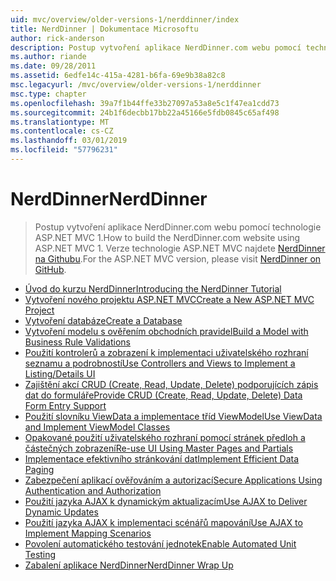 ```yaml
---
uid: mvc/overview/older-versions-1/nerddinner/index
title: NerdDinner | Dokumentace Microsoftu
author: rick-anderson
description: Postup vytvoření aplikace NerdDinner.com webu pomocí technologie ASP.NET MVC 1. Verze technologie ASP.NET MVC 3 najdete na adrese nerddinner na Githubu.
ms.author: riande
ms.date: 09/28/2011
ms.assetid: 6edfe14c-415a-4281-b6fa-69e9b38a82c8
msc.legacyurl: /mvc/overview/older-versions-1/nerddinner
msc.type: chapter
ms.openlocfilehash: 39a7f1b44ffe33b27097a53a8e5c1f47ea1cdd73
ms.sourcegitcommit: 24b1f6decbb17bb22a45166e5fdb0845c65af498
ms.translationtype: MT
ms.contentlocale: cs-CZ
ms.lasthandoff: 03/01/2019
ms.locfileid: "57796231"
---
```

<a name="nerddinner"></a><span data-ttu-id="af3c9-104">NerdDinner</span><span class="sxs-lookup"><span data-stu-id="af3c9-104">NerdDinner</span></span>
====================
> <span data-ttu-id="af3c9-105">Postup vytvoření aplikace NerdDinner.com webu pomocí technologie ASP.NET MVC 1.</span><span class="sxs-lookup"><span data-stu-id="af3c9-105">How to build the NerdDinner.com website using ASP.NET MVC 1.</span></span> <span data-ttu-id="af3c9-106">Verze technologie ASP.NET MVC najdete [NerdDinner na Githubu](https://github.com/AspNetMVPSamples/NerdDinner).</span><span class="sxs-lookup"><span data-stu-id="af3c9-106">For the ASP.NET MVC version, please visit [NerdDinner on GitHub](https://github.com/AspNetMVPSamples/NerdDinner).</span></span>


- [<span data-ttu-id="af3c9-107">Úvod do kurzu NerdDinner</span><span class="sxs-lookup"><span data-stu-id="af3c9-107">Introducing the NerdDinner Tutorial</span></span>](introducing-the-nerddinner-tutorial.md)
- [<span data-ttu-id="af3c9-108">Vytvoření nového projektu ASP.NET MVC</span><span class="sxs-lookup"><span data-stu-id="af3c9-108">Create a New ASP.NET MVC Project</span></span>](create-a-new-aspnet-mvc-project.md)
- [<span data-ttu-id="af3c9-109">Vytvoření databáze</span><span class="sxs-lookup"><span data-stu-id="af3c9-109">Create a Database</span></span>](create-a-database.md)
- [<span data-ttu-id="af3c9-110">Vytvoření modelu s ověřením obchodních pravidel</span><span class="sxs-lookup"><span data-stu-id="af3c9-110">Build a Model with Business Rule Validations</span></span>](build-a-model-with-business-rule-validations.md)
- [<span data-ttu-id="af3c9-111">Použití kontrolerů a zobrazení k implementaci uživatelského rozhraní seznamu a podrobností</span><span class="sxs-lookup"><span data-stu-id="af3c9-111">Use Controllers and Views to Implement a Listing/Details UI</span></span>](use-controllers-and-views-to-implement-a-listingdetails-ui.md)
- [<span data-ttu-id="af3c9-112">Zajištění akcí CRUD (Create, Read, Update, Delete) podporujících zápis dat do formuláře</span><span class="sxs-lookup"><span data-stu-id="af3c9-112">Provide CRUD (Create, Read, Update, Delete) Data Form Entry Support</span></span>](provide-crud-create-read-update-delete-data-form-entry-support.md)
- [<span data-ttu-id="af3c9-113">Použití slovníku ViewData a implementace tříd ViewModel</span><span class="sxs-lookup"><span data-stu-id="af3c9-113">Use ViewData and Implement ViewModel Classes</span></span>](use-viewdata-and-implement-viewmodel-classes.md)
- [<span data-ttu-id="af3c9-114">Opakované použití uživatelského rozhraní pomocí stránek předloh a částečných zobrazení</span><span class="sxs-lookup"><span data-stu-id="af3c9-114">Re-use UI Using Master Pages and Partials</span></span>](re-use-ui-using-master-pages-and-partials.md)
- [<span data-ttu-id="af3c9-115">Implementace efektivního stránkování dat</span><span class="sxs-lookup"><span data-stu-id="af3c9-115">Implement Efficient Data Paging</span></span>](implement-efficient-data-paging.md)
- [<span data-ttu-id="af3c9-116">Zabezpečení aplikací ověřováním a autorizací</span><span class="sxs-lookup"><span data-stu-id="af3c9-116">Secure Applications Using Authentication and Authorization</span></span>](secure-applications-using-authentication-and-authorization.md)
- [<span data-ttu-id="af3c9-117">Použití jazyka AJAX k dynamickým aktualizacím</span><span class="sxs-lookup"><span data-stu-id="af3c9-117">Use AJAX to Deliver Dynamic Updates</span></span>](use-ajax-to-deliver-dynamic-updates.md)
- [<span data-ttu-id="af3c9-118">Použití jazyka AJAX k implementaci scénářů mapování</span><span class="sxs-lookup"><span data-stu-id="af3c9-118">Use AJAX to Implement Mapping Scenarios</span></span>](use-ajax-to-implement-mapping-scenarios.md)
- [<span data-ttu-id="af3c9-119">Povolení automatického testování jednotek</span><span class="sxs-lookup"><span data-stu-id="af3c9-119">Enable Automated Unit Testing</span></span>](enable-automated-unit-testing.md)
- [<span data-ttu-id="af3c9-120">Zabalení aplikace NerdDinner</span><span class="sxs-lookup"><span data-stu-id="af3c9-120">NerdDinner Wrap Up</span></span>](nerddinner-wrap-up.md)
